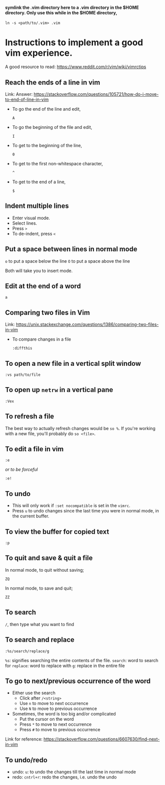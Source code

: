 #### symlink the .vim directory here to a .vim directory in the $HOME directory. Only use this while in the $HOME directory,

`ln -s <path/to/.vim> .vim`


# Instructions to implement a good vim experience.

A good resource to read: https://www.reddit.com/r/vim/wiki/vimrctips

## Reach the ends of a line in vim

Link: Answer: https://stackoverflow.com/questions/105721/how-do-i-move-to-end-of-line-in-vim

- To go the end of the line and edit,
    ```
    A
    ```
- To go the beginning of the file and edit,
    ```
    I
    ```
- To get to the beginning of the line,
    ```
    0
    ```
- To get to the first non-whitespace character,
    ```
    ^
    ```
- To get to the end of a line,
    ```
    $
    ```
## Indent multiple lines

- Enter visual mode.
- Select lines.
- Press `>`
- To de-indent, press `<`

## Put a space between lines in normal mode

`o` to put a space below the line
`O` to put a space above the line

Both will take you to insert mode.

## Edit at the end of a word

`a`

## Comparing two files in Vim

Link: https://unix.stackexchange.com/questions/1386/comparing-two-files-in-vim

- To compare changes in a file 
    ```
    :diffthis
    ```
## To open a new file in a vertical split window

```
:vs path/to/file
```

## To open up `netrw` in a vertical pane

`:Vex`

## To refresh a file

The best way to actually refresh changes would be `so %`. If you're working with a new file, you'll probably do `so <file>`.

## To edit a file in vim

```
:e
```
*or to be forceful*

```
:e!
```

## To undo
- This will only work if `:set nocompatible` is set in the `vimrc`.
- Press `u` to undo changes since the last time you were in normal mode, in the current buffer. 

## To view the buffer for copied text
```
:p
```
## To quit and save & quit a file

In normal mode, to quit without saving;
```
ZQ
```

In normal mode, to save and quit;
```
ZZ
```
## To search

`/`, then type what you want to find

## To search and replace

```
:%s/search/replace/g
```
`%s`: signifies searching the entire contents of the file.
`search`: word to search for
`replace`: word to replace with
`g`: replace in the entire file

## To go to next/previous occurrence of the word

- Either use the search
    - Click <CR> after `/<string>`
    - Use `n` to move to next occurrence
    - Use `N` to move to previous occurrence
- Sometimes, the word is too big and/or complicated
    - Put the cursor on the word
    - Press `*` to move to next occurrence
    - Press `#` to move to previous occurrence

Link for reference: https://stackoverflow.com/questions/6607630/find-next-in-vim

## To undo/redo

- undo:
`u`: to undo the changes till the last time in normal mode
- redo:
`cntrl+r`: redo the changes, i.e. undo the undo
